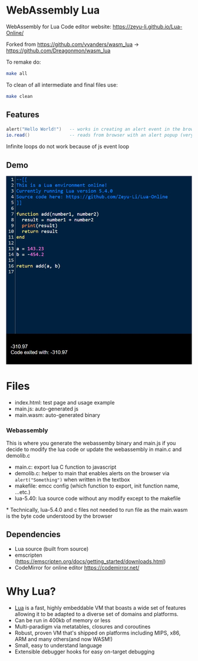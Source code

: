 # WebAssembly Lua

WebAssembly for Lua Code editor website: https://zeyu-li.github.io/Lua-Online/



Forked from https://github.com/vvanders/wasm_lua -> https://github.com/Dreagonmon/wasm_lua

To remake do:

```sh
make all
```

To clean of all intermediate and final files use:

```sh
make clean
```

## Features

```lua
alert("Hello World!") 	-- works in creating an alert event in the browser
io.read() 				-- reads from browser with an alert popup (very buggy)
```

Infinite loops do not work because of js event loop



## Demo

![snapshot](img/snapshot.jpg)



# Files

* index.html: test page and usage example
* main.js: auto-generated js 
*  main.wasm: auto-generated binary 

### Webassembly

This is where you generate the webassemby binary and main.js if you decide to modify the lua code or update the webassembly in main.c and demolib.c

- main.c: export lua C function to javascript
- demolib.c: helper to main that enables alerts on the browser via `alert("Something")` when written in the textbox
- makefile: emcc config (which function to export, init function name, ...etc.)
- lua-5.40: lua source code without any modify except to the makefile

\* Technically, lua-5.4.0 and c files not needed to run file as the main.wasm is the byte code understood by the browser 

## Dependencies

* Lua source (built from source)
* emscripten (https://emscripten.org/docs/getting_started/downloads.html)
* CodeMirror for online editor https://codemirror.net/

# Why Lua?

* [Lua](https://en.wikipedia.org/wiki/Lua_(programming_language)) is a fast, highly embeddable VM that boasts a wide set of features allowing it to be adapted to a diverse set of domains and platforms.
* Can be run in 400kb of memory or less
* Multi-paradigm via metatables, closures and coroutines
* Robust, proven VM that's shipped on platforms including MIPS, x86, ARM and many others(and now WASM!)
* Small, easy to understand language
* Extensible debugger hooks for easy on-target debugging
